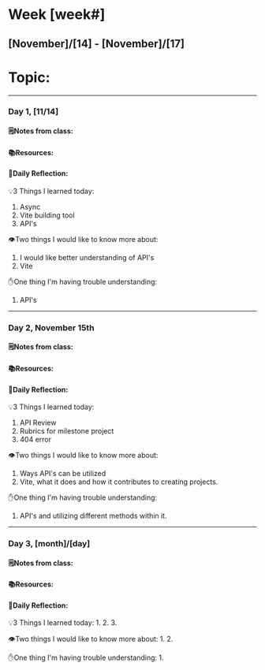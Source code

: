 # Week [week#]
## [November]/[14] - [November]/[17]

# Topic:

___

### Day 1, [11/14]

#### 🗒️Notes from class:

#### 📚Resources:


#### 💭Daily Reflection:

💡3 Things I learned today:
1. Async
2. Vite building tool
3. API's 

👁️Two things I would like to know more about:
1. I would like better understanding of API's 
2. Vite 

✋One thing I'm having trouble understanding:
1. API's


___

### Day 2, November 15th 

#### 🗒️Notes from class:

#### 📚Resources:


#### 💭Daily Reflection:

💡3 Things I learned today:
1. API Review
2. Rubrics for milestone project
3. 404 error 

👁️Two things I would like to know more about:
1. Ways API's can be utilized
2. Vite, what it does and how it contributes to creating projects. 

✋One thing I'm having trouble understanding:
1. API's and utilizing different methods within it.

___

### Day 3, [month]/[day]
#### 🗒️Notes from class:

#### 📚Resources:


#### 💭Daily Reflection:

💡3 Things I learned today:
1. 
2. 
3. 

👁️Two things I would like to know more about:
1. 
2. 

✋One thing I'm having trouble understanding:
1. 
 

